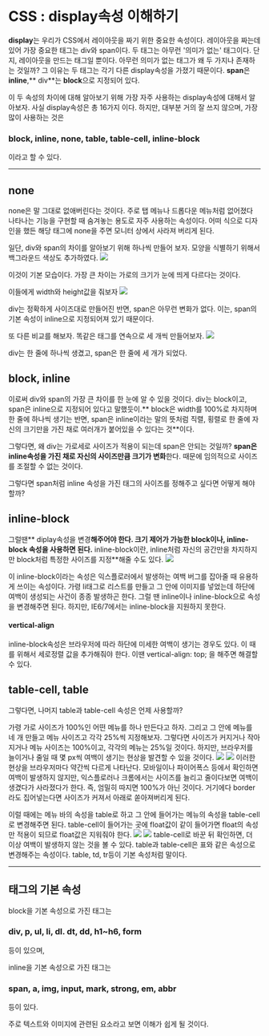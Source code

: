 # CSS : display속성 이해하기



**display**는 우리가 CSS에서 레이아웃을 짜기 위한 중요한 속성이다. 레이아웃을 짜는데 있어 가장 중요한 태그는 div와 span이다. 두 태그는 아무런 '의미가 없는' 태그이다. 단지, 레이아웃을 만드는 태그일 뿐이다. 아무런 의미가 없는 태그가 왜 두 가지나 존재하는 것일까? 그 이유는  두 태그는 각기 다른 display속성을 가졌기 때문이다. **span**은 **inline**,** div**는 **block**으로 지정되어 있다. 

이 두 속성의 차이에 대해 알아보기 위해 가장 자주 사용하는 display속성에 대해서 알아보자. 사실 display속성은 총 16가지 이다. 하지만, 대부분 거의 잘 쓰지 않으며, 가장 많이 사용하는 것은 

### **block, inline, none, table, table-cell, inline-block**

이라고 할 수 있다.




-----


## none

none은 말 그대로 없애버린다는 것이다. 주로 탭 메뉴나 드롭다운 메뉴처럼 없어졌다 나타나는 기능을 구현할 때 숨겨놓는 용도로 자주 사용하는 속성이다. 어떠 식으로 디자인을 했든 해당 태그에 none을 주면 모니터 상에서 사라져 버리게 된다.

일단,  div와 span의 차이를 알아보기 위해 하나씩 만들어 보자. 모양을 식별하기 위해서 백그라운드 색상도 추가하였다.
![](http://postfiles8.naver.net/20120720_215/iyakiggun_1342710223090ce2Ma_JPEG/display1.jpg?type=w2)

이것이 기본 모습이다. 가장 큰 차이는 가로의 크기가 눈에 띄게 다르다는 것이다.

이들에게 width와 height값을 줘보자
![](http://postfiles11.naver.net/20120720_90/iyakiggun_1342710223227y5TQL_JPEG/display2.jpg?type=w2)


 div는 정확하게 사이즈대로 만들어진 반면, span은 아무런 변화가 없다. 이는, span의 기본 속성이 inline으로 지정되어져 있기 때문이다. 
 
 또 다른 비교를 해보자. 똑같은 태그를 연속으로 세 개씩 만들어보자.
 ![](http://postfiles1.naver.net/20120720_256/iyakiggun_1342710223366ArpHe_JPEG/display3.jpg?type=w2)
 
div는 한 줄에 하나씩 생겼고, span은 한 줄에 세 개가 되었다. 

## block, inline
이로써 div와 span의 가장 큰 차이를 한 눈에 알 수 있을 것이다. div는 block이고, span은 inline으로 지정되어 있다고 말했듯이.** block은 width를 100%로 차지하며 한 줄에 하나씩 생기는 반면, span은 inline이라는 말의 뜻처럼 직렬, 횡렬로 한 줄에 자신의 크기만을 가진 채로 여러개가 붙어있을 수 있다는 것**이다.

그렇다면, 왜 div는 가로세로 사이즈가 적용이 되는데 span은 안되는 것일까? 
**span은 inline속성을 가진 채로 자신의 사이즈만큼 크기가 변화**한다. 때문에 임의적으로 사이즈를 조절할 수 없는 것이다. 

그렇다면 span처럼 inline 속성을 가진 태그의 사이즈를 정해주고 싶다면 어떻게 해야할까?

## inline-block
그럴땐** diplay속성을 변경**해주어야 한다. 크기 제어가 가능한 block이나, inline-block 속성을 사용하면 된다.** inline-block이란, inline처럼 자신의 공간만을 차지하지만 block처럼 특정한 사이즈를 지정**해줄 수도 있다. 
![](http://postfiles12.naver.net/20120720_171/iyakiggun_1342710223823geYiG_JPEG/display6.jpg?type=w2)

이 inline-block이라는 속성은 익스플로러에서 발생하는 여백 버그를 잡아줄 때 유용하게 쓰이는 속성이다. 가령 li태그로 리스트를 만들고 그 안에 이미지를 넣었는데 하단에 여백이 생성되는 사건이 종종 발생하곤 한다. 그럴 땐 inline이나 inline-block으로 속성을 변경해주면 된다. 하지만, IE6/7에서는 inline-block을 지원하지 못한다. 

#### vertical-align
inline-block속성은 브라우저에 따라 하단에 미세한 여백이 생기는 경우도 있다. 이 때를 위해서 세로정렬 값을 추가해줘야 한다. 이땐 vertical-align: top; 을 해주면 해결할 수 있다. 

## table-cell, table

그렇다면, 나머지 table과 table-cell 속성은 언제 사용할까?

가령 가로 사이즈가 100%인 어떤 메뉴를 하나 만든다고 하자. 그리고 그 안에 메뉴를 네 개 만들고 메뉴 사이즈고 각각 25%씩 지정해보자. 그렇다면 사이즈가 커지거나 작아지거나 메뉴 사이즈는 100%이고, 각각의 메뉴는 25%일 것이다. 하지만, 브라우저를 늘이거나 줄일 때 몇 px씩 여백이 생기는 현상을 발견할 수 있을 것이다. 
![](http://postfiles15.naver.net/20120720_142/iyakiggun_1342710223952uuOad_JPEG/display7.jpg?type=w2)
![](http://postfiles2.naver.net/20120720_193/iyakiggun_13427102241018XJmL_JPEG/display8.jpg?type=w2)
이러한 현상을 브라우저마다 약간씩 다르게 나타난다. 모바일이나 파이어폭스 등에서 확인하면 여백이 발생하지 않지만, 익스플로러나 크롬에서는 사이즈를 늘리고 줄이다보면 여백이 생겼다가 사라졌다가 한다. 즉, 엄밀히 따지면 100%가 아닌 것이다. 거기에다 border라도 집어넣는다면 사이즈가 커져서 아래로 쏟아져버리게 된다.

이럴 때에는 메뉴 바의 속성을 table로 하고 그 안에 들어가는 메뉴의 속성을 table-cell로 변경해주면 된다. table-cell이 들어가는 곳에 float값이 같이 들어가면 float의 속성만 적용이 되므로 float값은 지워줘야 한다.
![](http://postfiles11.naver.net/20120720_42/iyakiggun_1342710224272cWQew_JPEG/display9.jpg?type=w2)
![](http://postfiles4.naver.net/20120720_83/iyakiggun_1342710224406AWzXv_JPEG/display10.jpg?type=w2)
table-cell로 바꾼 뒤 확인하면, 더 이상 여백이 발생하지 않는 것을 볼 수 있다. table과 table-cell은 표와 같은 속성으로 변경해주는 속성이다. table, td, tr등이 기본 속성처럼 말이다. 



-----

## 태그의 기본 속성


block을 기본 속성으로 가진 태그는
### **div, p, ul, li, dl. dt, dd, h1~h6, form**
등이 있으며,

inline을 기본 속성으로 가진 태그는 
### **span, a, img, input, mark, strong, em, abbr** 
등이 있다.

주로 텍스트와 이미지에 관련된 요소라고 보면 이해가 쉽게 될 것이다.
